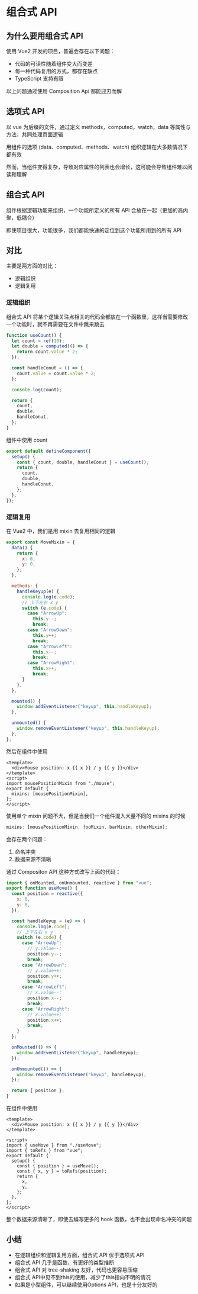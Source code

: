 # 组合式 API

## 为什么要用组合式 API

使用 Vue2 开发的项目，普遍会存在以下问题：

- 代码的可读性随着组件变大而变差
- 每一种代码复用的方式，都存在缺点
- TypeScript 支持有限

以上问题通过使用 Composition Api 都能迎刃而解

## 选项式 API

以 vue 为后缀的文件，通过定义 methods，computed，watch，data 等属性与方法，共同处理页面逻辑

用组件的选项 (data、computed、methods、watch) 组织逻辑在大多数情况下都有效

然而，当组件变得复杂，导致对应属性的列表也会增长，这可能会导致组件难以阅读和理解

## 组合式 API

组件根据逻辑功能来组织，一个功能所定义的所有 API 会放在一起（更加的高内聚，低耦合）

即使项目很大，功能很多，我们都能快速的定位到这个功能所用到的所有 API

## 对比

主要是两方面的对比：

- 逻辑组织
- 逻辑复用

### 逻辑组织

组合式 API 将某个逻辑关注点相关的代码全都放在一个函数里，这样当需要修改一个功能时，就不再需要在文件中跳来跳去

```js
function useCount() {
  let count = ref(10);
  let double = computed(() => {
    return count.value * 2;
  });

  const handleConut = () => {
    count.value = count.value * 2;
  };

  console.log(count);

  return {
    count,
    double,
    handleConut,
  };
}
```

组件中使用 count

```js
export default defineComponent({
  setup() {
    const { count, double, handleConut } = useCount();
    return {
      count,
      double,
      handleConut,
    };
  },
});
```

### 逻辑复用

在 Vue2 中，我们是用 mixin 去复用相同的逻辑

```js
export const MoveMixin = {
  data() {
    return {
      x: 0,
      y: 0,
    };
  },

  methods: {
    handleKeyup(e) {
      console.log(e.code);
      // 上下左右 x y
      switch (e.code) {
        case "ArrowUp":
          this.y--;
          break;
        case "ArrowDown":
          this.y++;
          break;
        case "ArrowLeft":
          this.x--;
          break;
        case "ArrowRight":
          this.x++;
          break;
      }
    },
  },

  mounted() {
    window.addEventListener("keyup", this.handleKeyup);
  },

  unmounted() {
    window.removeEventListener("keyup", this.handleKeyup);
  },
};
```

然后在组件中使用

```vue
<template>
  <div>Mouse position: x {{ x }} / y {{ y }}</div>
</template>
<script>
import mousePositionMixin from "./mouse";
export default {
  mixins: [mousePositionMixin],
};
</script>
```

使用单个 mixin 问题不大，但是当我们一个组件混入大量不同的 mixins 的时候

```js
mixins: [mousePositionMixin, fooMixin, barMixin, otherMixin];
```

会存在两个问题：

1. 命名冲突
2. 数据来源不清晰

通过 Compositon API 这种方式改写上面的代码：

```js
import { onMounted, onUnmounted, reactive } from "vue";
export function useMove() {
  const position = reactive({
    x: 0,
    y: 0,
  });

  const handleKeyup = (e) => {
    console.log(e.code);
    // 上下左右 x y
    switch (e.code) {
      case "ArrowUp":
        // y.value--;
        position.y--;
        break;
      case "ArrowDown":
        // y.value++;
        position.y++;
        break;
      case "ArrowLeft":
        // x.value--;
        position.x--;
        break;
      case "ArrowRight":
        // x.value++;
        position.x++;
        break;
    }
  };

  onMounted(() => {
    window.addEventListener("keyup", handleKeyup);
  });

  onUnmounted(() => {
    window.removeEventListener("keyup", handleKeyup);
  });

  return { position };
}
```

在组件中使用

```vue
<template>
  <div>Mouse position: x {{ x }} / y {{ y }}</div>
</template>

<script>
import { useMove } from "./useMove";
import { toRefs } from "vue";
export default {
  setup() {
    const { position } = useMove();
    const { x, y } = toRefs(position);
    return {
      x,
      y,
    };
  },
};
</script>
```

整个数据来源清晰了，即使去编写更多的 hook 函数，也不会出现命名冲突的问题

## 小结

- 在逻辑组织和逻辑复用方面，组合式 API 优于选项式 API
- 组合式 API 几乎是函数，有更好的类型推断
- 组合式 API 对 tree-shaking 友好，代码也更容易压缩
- 组合式 API中见不到this的使用，减少了this指向不明的情况
- 如果是小型组件，可以继续使用Options API，也是十分友好的
